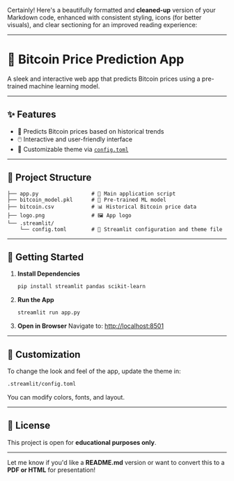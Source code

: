 Certainly! Here's a beautifully formatted and **cleaned-up** version of your Markdown code, enhanced with consistent styling, icons (for better visuals), and clear sectioning for an improved reading experience:

---

# 🚀 Bitcoin Price Prediction App

A sleek and interactive web app that predicts Bitcoin prices using a pre-trained machine learning model.

---

## ✨ Features

* 🔮 Predicts Bitcoin prices based on historical trends
* 🖱️ Interactive and user-friendly interface
* 🎨 Customizable theme via [`config.toml`](.streamlit/config.toml)

---

## 📁 Project Structure

```text
├── app.py                 # 🔧 Main application script
├── bitcoin_model.pkl      # 🤖 Pre-trained ML model
├── bitcoin.csv            # 📊 Historical Bitcoin price data
├── logo.png               # 🖼️ App logo
└── .streamlit/
    └── config.toml        # 🎨 Streamlit configuration and theme file
```

---

## 🚀 Getting Started

1. **Install Dependencies**

   ```bash
   pip install streamlit pandas scikit-learn
   ```

2. **Run the App**

   ```bash
   streamlit run app.py
   ```

3. **Open in Browser**
   Navigate to: [http://localhost:8501](http://localhost:8501)

---

## 🎨 Customization

To change the look and feel of the app, update the theme in:

```bash
.streamlit/config.toml
```

You can modify colors, fonts, and layout.

---

## 📄 License

This project is open for **educational purposes only**.

---

Let me know if you'd like a **README.md** version or want to convert this to a **PDF or HTML** for presentation!
